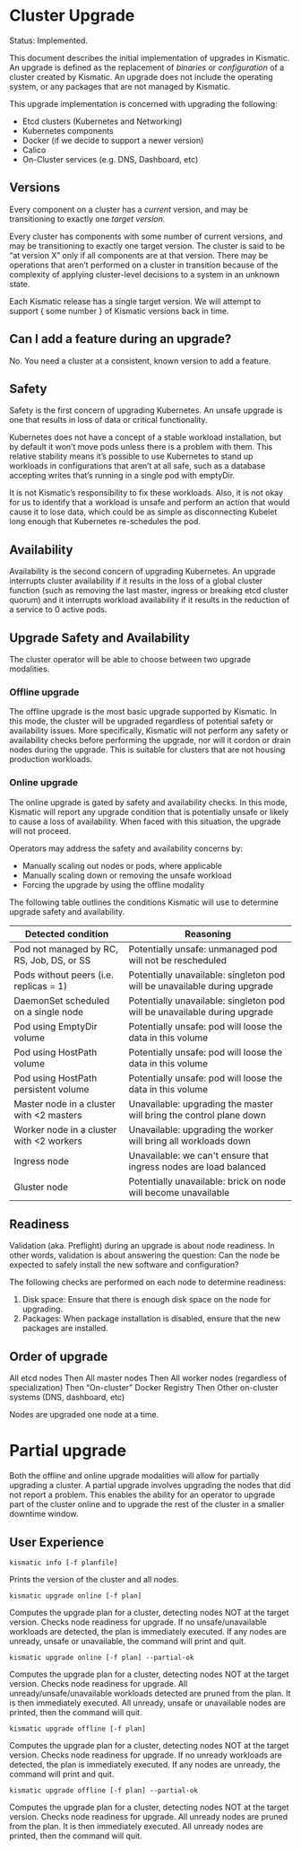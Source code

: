 # Cluster Upgrade

Status: Implemented.

This document describes the initial implementation of upgrades in Kismatic. An upgrade
is defined as the replacement of _binaries_ or _configuration_ of a cluster created by Kismatic. 
An upgrade does not include the operating system, or any packages that are not managed by Kismatic.

This upgrade implementation is concerned with upgrading the following:
* Etcd clusters (Kubernetes and Networking)
* Kubernetes components
* Docker (if we decide to support a newer version)
* Calico
* On-Cluster services (e.g. DNS, Dashboard, etc)

## Versions
Every component on a cluster has a *current* version, and may be transitioning to 
exactly one *target version.*

Every cluster has components with some number of current versions, and may be transitioning 
to exactly one target version. The cluster is said to be “at version X” only 
if all components are at that version. There may be operations that aren’t 
performed on a cluster in transition because of the complexity of applying cluster-level 
decisions to a system in an unknown state.

Each Kismatic release has a single target version. We will attempt to support { some number } 
of Kismatic versions back in time.

## Can I add a feature during an upgrade?
No. You need a cluster at a consistent, known version to add a feature.

## Safety
Safety is the first concern of upgrading Kubernetes. An unsafe upgrade is one that results in 
loss of data or critical functionality.

Kubernetes does not have a concept of a stable workload installation, but by default it won’t 
move pods unless there is a problem with them. This relative stability means it’s possible to 
use Kubernetes to stand up workloads in configurations that aren’t at all safe, 
such as a database accepting writes that’s running in a single pod with emptyDir.

It is not Kismatic’s responsibility to fix these workloads. Also, it is not okay for us to 
identify that a workload is unsafe and perform an action that would cause it to lose data, 
which could be as simple as disconnecting Kubelet long enough that Kubernetes re-schedules the pod.

## Availability
Availability is the second concern of upgrading Kubernetes. An upgrade interrupts 
cluster availability if it results in the loss of a global cluster function 
(such as removing the last master, ingress or breaking etcd cluster quorum) 
and it interrupts workload availability if it results in the reduction of a service to 0 active pods.

## Upgrade Safety and Availability
The cluster operator will be able to choose between two upgrade modalities. 

### Offline upgrade
The offline upgrade is the most basic upgrade supported by Kismatic. In this mode, the cluster
will be upgraded regardless of potential safety or availability issues. More specifically,
Kismatic will not perform any safety or availability checks before performing the upgrade, nor will it
cordon or drain nodes during the upgrade. This is suitable for clusters that are not housing production
workloads.

### Online upgrade
The online upgrade is gated by safety and availability checks. In this mode, Kismatic will report 
any upgrade condition that is potentially unsafe or likely to cause a loss of availability. 
When faced with this situation, the upgrade will not proceed.

Operators may address the safety and availability concerns by:
* Manually scaling out nodes or pods, where applicable
* Manually scaling down or removing the unsafe workload
* Forcing the upgrade by using the offline modality

The following table outlines the conditions Kismatic will use to determine upgrade
safety and availability.

| Detected condition                         | Reasoning                                                                 |
|--------------------------------------------|---------------------------------------------------------------------------|
| Pod not managed by RC, RS,  Job, DS, or SS | Potentially unsafe: unmanaged pod will not be rescheduled                 |
| Pods without peers (i.e. replicas = 1)     | Potentially unavailable: singleton pod will be unavailable during upgrade |
| DaemonSet scheduled on a single node       | Potentially unavailable: singleton pod will be unavailable during upgrade |
| Pod using EmptyDir volume                  | Potentially unsafe: pod will loose the data in this volume                |
| Pod using HostPath volume                  | Potentially unsafe: pod will loose the data in this volume                |
| Pod using HostPath persistent volume       | Potentially unsafe: pod will loose the data in this volume                |
| Master node in a cluster with <2 masters   | Unavailable: upgrading the master will bring the control plane down       |
| Worker node in a cluster with <2 workers   | Unavailable: upgrading the worker will bring all workloads down           |
| Ingress node                               | Unavailable: we can't ensure that ingress nodes are load balanced         |
| Gluster node                               | Potentially unavailable: brick on node will become unavailable            |

## Readiness
Validation (aka. Preflight) during an upgrade is about node readiness. In other words,
validation is about answering the question: Can the node be expected to safely install
the new software and configuration?

The following checks are performed on each node to determine readiness:
1. Disk space: Ensure that there is enough disk space on the node for upgrading.
2. Packages: When package installation is disabled, ensure that the new packages are installed.

## Order of upgrade
All etcd nodes
Then
All master nodes
Then
All worker nodes (regardless of specialization)
Then
“On-cluster” Docker Registry
Then
Other on-cluster systems (DNS, dashboard, etc)

Nodes are upgraded one node at a time.

# Partial upgrade
Both the offline and online upgrade modalities will allow for partially upgrading a cluster.
A partial upgrade involves upgrading the nodes that did not report a problem. This enables 
the ability for an operator to upgrade part of the cluster online and to upgrade the rest of 
the cluster in a smaller downtime window.

## User Experience
```
kismatic info [-f planfile]
```
Prints the version of the cluster and all nodes.

```
kismatic upgrade online [-f plan]
```
Computes the upgrade plan for a cluster, detecting nodes NOT at the target version. 
Checks node readiness for upgrade. If no unsafe/unavailable workloads are detected, 
the plan is immediately executed. If any nodes are unready, unsafe or unavailable, 
the command will print and quit.

```
kismatic upgrade online [-f plan] --partial-ok
```
Computes the upgrade plan for a cluster, detecting nodes NOT at the target version. 
Checks node readiness for upgrade. All unready/unsafe/unavailable workloads detected are pruned 
from the plan. It is then immediately executed. All unready, unsafe or unavailable nodes are printed, 
then the command will quit.

```
kismatic upgrade offline [-f plan]
```
Computes the upgrade plan for a cluster, detecting nodes NOT at the target version. 
Checks node readiness for upgrade. If no unready workloads are detected, the plan is 
immediately executed. If any nodes are unready, the command will print and quit.

```
kismatic upgrade offline [-f plan] --partial-ok
```
Computes the upgrade plan for a cluster, detecting nodes NOT at the target version. 
Checks node readiness for upgrade. All unready nodes are pruned from the plan. 
It is then immediately executed. All unready nodes are printed, then the command will quit.
